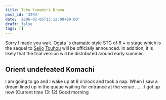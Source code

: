 ```yaml
---
title: Toho Yumemiri Drama
post_id: '3394'
date: '2006-02-05T13:12:00+09:00'
draft: false
tags: []
---
```


Sorry I made you wait. [Ogata](/!/thA/) 's [dramatic](/!/thA/) style STG of 6 + α stage which is the sequel to [Seijo](/!/thA/) [Touhou](/!/thC/) will be officially announced. In addition, it is likely that the trial version will be distributed around early summer.

## Orient undefeated Komachi

I am going to go and I wake up at 8 o'clock and took a nap. When I saw a dream lined up in the queue waiting for entrance at the venue ...... I got up now (Current time 13: 12) Good morning